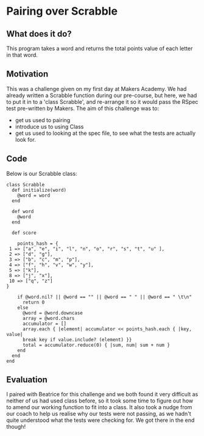 # Pairing over Scrabble

## What does it do?
This program takes a word and returns the total points value of each letter in that word.


## Motivation
This was a challenge given on my first day at Makers Academy. We had already written a Scrabble function during our pre-course, but here, we had to put it in to a 'class Scrabble', and re-arrange it so it would pass the RSpec test pre-written by Makers.
The aim of this challenge was to:
- get us used to pairing
- introduce us to using Class
- get us used to looking at the spec file, to see what the tests are actually look for.


## Code
Below is our Scrabble class:
```
class Scrabble
  def initialize(word)
    @word = word
  end

  def word
    @word
  end

  def score

    points_hash = {
 1 => ["a", "e", "i", "l", "n", "o", "r", "s", "t", "u" ],
 2 => ["d", "g"],
 3 => ["b", "c", "m", "p"],
 4 => ["f", "h", "v", "w", "y"],
 5 => ["k"],
 8 => ["j", "x"],
 10 => ["q", "z"]
}

    if @word.nil? || @word == "" || @word == " " || @word == " \t\n"
      return 0
    else
      @word = @word.downcase
      array = @word.chars
      accumulator = []
      array.each { |element| accumulator << points_hash.each { |key, value|
      break key if value.include? (element) }}
      total = accumulator.reduce(0) { |sum, num| sum + num }
    end
  end
end

```

## Evaluation
I paired with Beatrice for this challenge and we both found it very difficult as neither of us had used class before, so it took some time to figure out how to amend our working function to fit into a class. It also took a nudge from our coach to help us realise why our tests were not passing, as we hadn't quite understood what the tests were checking for. We got there in the end though!
